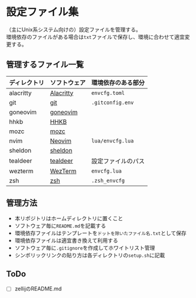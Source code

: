 # 設定ファイル集

（主にUnix系システム向けの）設定ファイルを管理する。  
環境依存のファイルがある場合は`txt`ファイルで保存し、環境に合わせて適宜変更する。

## 管理するファイル一覧

| ディレクトリ | ソフトウェア | 環境依存のある部分 |
| :-- | :-- | :-- |
| alacritty | [Alacritty](https://github.com/alacritty/alacritty) | `envcfg.toml` |
| git | [git](https://git-scm.com) | `.gitconfig.env` |
| goneovim | [goneovim](https://github.com/akiyosi/goneovim) |  |
| hhkb | [HHKB](https://happyhackingkb.com/jp/download/#tool) |  |
| mozc | [mozc](https://github.com/google/mozc) |  |
| nvim | [Neovim](https://neovim.io) | `lua/envcfg.lua` |
| sheldon | [sheldon](https://github.com/rossmacarthur/sheldon) |  |
| tealdeer | [tealdeer](https://github.com/dbrgn/tealdeer) | 設定ファイルのパス |
| wezterm | [WezTerm](https://wezfurlong.org/wezterm/index.html) | `envcfg.lua` |
| zsh | [zsh](https://www.zsh.org) | `.zsh_envcfg` |

## 管理方法

- 本リポジトリはホームディレクトリに置くこと
- ソフトウェア毎に`README.md`を記載する
- 環境依存ファイルはテンプレートを`ドットを除いたファイル名.txt`として保存
- 環境依存ファイルは適宜書き換えて利用する
- ソフトウェア毎に`.gitignore`を作成してホワイトリスト管理
- シンボリックリンクの貼り方は各ディレクトリの`setup.sh`に記載

## ToDo

* [ ] zellijのREADME.md
